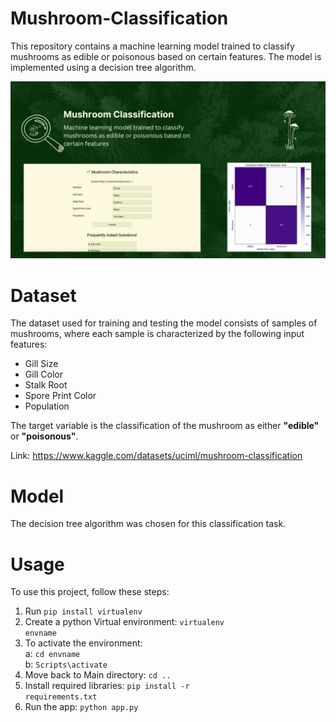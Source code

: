 # Mushroom-Classification 

This repository contains a machine learning model trained to classify mushrooms as edible or poisonous based on certain features. The model is implemented using a decision tree algorithm.

<div align="center">
  <img src="https://github.com/prasanna-muppidwar/Mushroom-Classification/blob/main/Mushroom-Classification-master/Mushroom%20Classification.png" alt="Mushroom Classification" style="max-width: 100%; height: auto;">
</div>

# Dataset
The dataset used for training and testing the model consists of samples of mushrooms, where each sample is characterized by the following input features:
- Gill Size
- Gill Color
- Stalk Root
- Spore Print Color
- Population

The target variable is the classification of the mushroom as either **"edible"** or **"poisonous"**.

Link: https://www.kaggle.com/datasets/uciml/mushroom-classification

# Model

The decision tree algorithm was chosen for this classification task.


# Usage
To use this project, follow these steps:

1. Run <code>pip install virtualenv </code>
2. Create a python Virtual environment:
<code>virtualenv envname</code>
3. To activate the environment:<br>
a: <code>cd envname</code><br>
b: <code>Scripts\activate</code>
4. Move back to Main directory:
<code>cd ..</code>
5. Install required libraries:
<code>pip install -r requirements.txt</code>
6. Run the app:
<code>python app.py</code>



